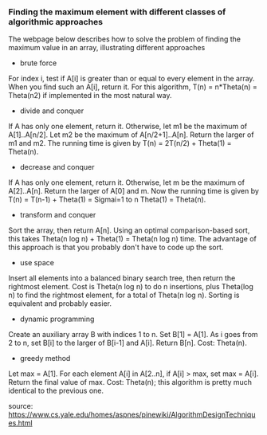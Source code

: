 ### Finding the maximum element with different classes of algorithmic approaches

The webpage below describes how to solve the problem of finding 
the maximum value in an array, illustrating different approaches

- brute force

For index i, test if A[i] is greater than or equal to every element in the array. When you find such an A[i], return it. For this algorithm, T(n) = n*Theta(n) = Theta(n2) if implemented in the most natural way.

- divide and conquer

If A has only one element, return it. Otherwise, let m1 be the maximum of A[1]..A[n/2]. Let m2 be the maximum of A[n/2+1]..A[n]. Return the larger of m1 and m2. The running time is given by T(n) = 2T(n/2) + Theta(1) = Theta(n).

- decrease and conquer

If A has only one element, return it. Otherwise, let m be the maximum of A[2]..A[n]. Return the larger of A[0] and m. Now the running time is given by T(n) = T(n-1) + Theta(1) = Sigmai=1 to n Theta(1) = Theta(n).

- transform and conquer

Sort the array, then return A[n]. Using an optimal comparison-based sort, this takes Theta(n log n) + Theta(1) = Theta(n log n) time. The advantage of this approach is that you probably don't have to code up the sort.

- use space

Insert all elements into a balanced binary search tree, then return the rightmost element. Cost is Theta(n log n) to do n insertions, plus Theta(log n) to find the rightmost element, for a total of Theta(n log n). Sorting is equivalent and probably easier.

- dynamic programming

Create an auxiliary array B with indices 1 to n. Set B[1] = A[1]. As i goes from 2 to n, set B[i] to the larger of B[i-1] and A[i]. Return B[n]. Cost: Theta(n).

- greedy method

Let max = A[1]. For each element A[i] in A[2..n], if A[i] > max, set max = A[i]. Return the final value of max. Cost: Theta(n); this algorithm is pretty much identical to the previous one.


source: https://www.cs.yale.edu/homes/aspnes/pinewiki/AlgorithmDesignTechniques.html
